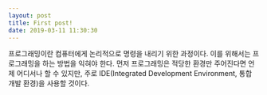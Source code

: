 ```yaml
---
layout: post
title: First post!
date: 2019-03-11 11:30:30
---
```


프로그래밍이란 컴퓨터에게 논리적으로 명령을 내리기 위한 과정이다. 이를 위해서는 프로그래밍을 하는 방법을 익혀야 한다. 먼저 프로그래밍은 적당한 환경만 주어진다면 언제 어디서나 할 수 있지만, 주로 IDE(Integrated Development Environment, 통합 개발 환경)을 사용할 것이다.
